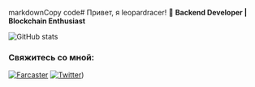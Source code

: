markdownCopy code# Привет, я leopardracer! 👋
**Backend Developer | Blockchain Enthusiast**

![GitHub stats](https://github-readme-stats.vercel.app/api?username=leoparracer&show_icons=true)



### Свяжитесь со мной:
[![Farcaster](https://img.shields.io/badge/-Farcaster-blue?style=flat&logo=Farcaster)](https://warpcast.com/leopardracer)
[![Twitter](https://img.shields.io/badge/-Twitter-blue?style=flat&logo=Twitter)](https://x.com/le01pardracer?s=21&t=bPOi8G8ajYBA3bYP6hS98Q))

